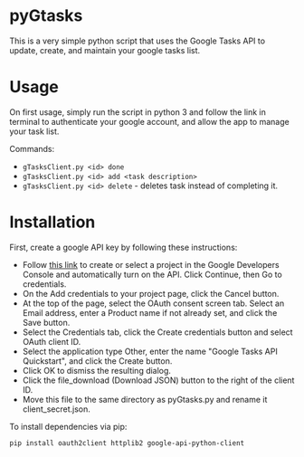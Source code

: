 # pyGtasks
This is a very simple python script that uses the Google Tasks API to update, create, and maintain your google tasks list. 

# Usage

On first usage, simply run the script in python 3 and follow the link in terminal to authenticate your google account, and allow the app to manage your task list.

Commands:
* `gTasksClient.py <id> done`
* `gTasksClient.py <id> add <task description>`
* `gTasksClient.py <id> delete` - deletes task instead of completing it.


# Installation

First, create a google API key by following these instructions:

* Follow [this link](https://console.developers.google.com/start/api?id=tasks) to create or select a project in the Google Developers Console and automatically turn on the API. Click Continue, then Go to credentials.
* On the Add credentials to your project page, click the Cancel button.
* At the top of the page, select the OAuth consent screen tab. Select an Email address, enter a Product name if not already set, and click the Save button.
* Select the Credentials tab, click the Create credentials button and select OAuth client ID.
* Select the application type Other, enter the name "Google Tasks API Quickstart", and click the Create button.
* Click OK to dismiss the resulting dialog.
* Click the file_download (Download JSON) button to the right of the client ID.
* Move this file to the same directory as pyGtasks.py and rename it client_secret.json.

To install dependencies via pip:

`pip install oauth2client httplib2 google-api-python-client`

